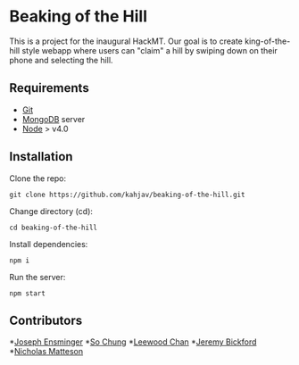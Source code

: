 # Beaking of the Hill

This is a project for the inaugural HackMT. Our goal is to create king-of-the-hill style webapp where users can "claim" a hill by swiping down on their phone and selecting the hill.

## Requirements

* [Git](https://git-scm.com/)
* [MongoDB](https://docs.mongodb.org/manual/administration/install-community/) server
* [Node](https://nodejs.org/en/download/package-manager/) > v4.0


## Installation

Clone the repo:
```
git clone https://github.com/kahjav/beaking-of-the-hill.git
```

Change directory (cd):
```
cd beaking-of-the-hill
```

Install dependencies:
```
npm i
```

Run the server:
```
npm start
```

## Contributors
*[Joseph Ensminger](https://github.com/Jtensminger)
*[So Chung](https://github.com/sorachung)
*[Leewood Chan](https://github.com/LeewoodChan)
*[Jeremy Bickford](https://github.com/Silverfoxslash)
*[Nicholas Matteson](https://github.com/NicholasMatteson)


